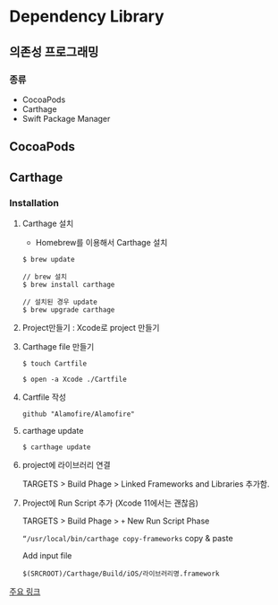 # Dependency Library

## 의존성 프로그래밍

### 종류

* CocoaPods
* Carthage
* Swift Package Manager


## CocoaPods

## Carthage

### Installation

1. Carthage 설치
	* 	Homebrew를 이용해서 Carthage 설치
	
	```
	$ brew update
	
	// brew 설치
	$ brew install carthage
	
	// 설치된 경우 update
	$ brew upgrade carthage
	
	```
2. Project만들기 : Xcode로 project 만들기
3. Carthage file 만들기

	```
	$ touch Cartfile
	
	$ open -a Xcode ./Cartfile
	```
	
4. Cartfile 작성

	```
	github "Alamofire/Alamofire"
	```
	
5. carthage update

	```
	$ carthage update
	```

6. project에 라이브러리 연결

	TARGETS > Build Phage > Linked Frameworks and Libraries
	추가함.

7. Project에 Run Script 추가 (Xcode 11에서는 괜찮음)
	
	TARGETS > Build Phage > `+` New Run Script Phase
	
	`“/usr/local/bin/carthage copy-frameworks` copy & paste
	
	Add input file
	
	`$(SRCROOT)/Carthage/Build/iOS/라이브러리명.framework`
	
[주요 링크](https://github.com/Carthage/Carthage#quick-start)
